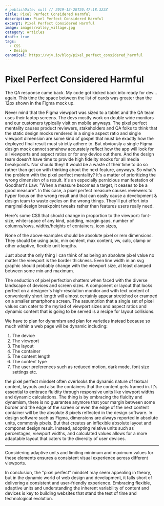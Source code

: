 ```yaml
---
# publishDate: null // 2019-12-28T20:47:18.322Z
title: Pixel Perfect Considered Harmful
description: Pixel Perfect Considered Harmful
excerpt: Pixel Perfect Considered Harmful
image: images/valley_village.jpg
category: Articles
draft: true
tags:
  - CSS
  - Design
canonical: https://wjv.io/blog/pixel_perfect_considered_harmful
---
```


# Pixel Perfect Considered Harmful

The QA response came back. My code got kicked back into ready for dev... again.
This time the space between the list of cards was greater than the 12px shown in the Figma mock up.

Never mind that the Figma viewport was sized to a tablet and the QA team uses their laptop screens. The devs mostly work on double wide monitors and our customers typically visit on mobile anyways.
The pixel perfect mentality causes product reviewers, stakeholders and QA folks to think that the static design mocks rendered in a single aspect ratio and single viewport dimension are some kind of gospel that must be exactly how the deployed final result must strictly adhere to.
But obviously a single Figma design mock cannot somehow accurately reflect how the app will look for all viewports and aspect ratios or for any device out there. And the design team doesn't have time to provide high fidelity mocks for all media breakpoints. Nor should they! It would be a waste of their time to do so rather than get on with thinking about the next feature, anyways.
So what's the problem with the pixel perfect mentality? It's a matter of prioritizing the wrong dimension of a result. It's an especially pernicious manifestation of Goodhart's Law: "When a measure becomes a target, it ceases to be a good measure". In this case, a pixel perfect measure causes reviewers to hyper focus on the wrong result and that can easily cause a development & design team to waste cycles on the wrong things. They'll put effort into marginal design breakpoint tweaks rather than features users really need.

Here's some CSS that should change in proportion to the viewport: font-size, white-space of any kind, padding, margin gaps, number of columns/rows, widths/heights of containers, icon sizes,

None of the above examples should be absolute pixel or rem dimensions. They should be using auto, min ocntent, max content, vw, calc, clamp or other adaptive, flexible unit lengths.

Just about the only thing I can think of as being an absolute pixel value no matter the viewport is the border thickness. Even line width in an svg graphic should probably change with the viewport size, at least clamped between some min and maximum.


The seduction of pixel perfection shatters when faced with the diverse landscape of devices and screen sizes. A component or layout that looks perfect on a designer's high-resolution monitor and with text content of conveniently short length will almost certainly appear stretched or cramped on a smaller smartphone screen. The assumption that a single set of pixel values can cater to the myriad of viewport sizes and aspect ratios and dynamic content that is going to be served is a recipe for layout collisions.

We have to plan for dynamism and plan for varieties instead because so much within a web page will be dynamic including:
1. The device
2. The viewport
3. The layout
4. The container
5. The content length
6. The content type
7. The user preferences such as reduced motion, dark mode, font size settings etc.

the pixel perfect mindset often overlooks the dynamic nature of textual content, layouts and also the containers that the content gets framed in. It's essential to embrace fluidity through responsive units like viewport widths and dynamic calculations. The thing is by embracing the fluidity and dynamism, there is no guarantee anymore that your margin between some border and the edge of the screen or even the edge of the next content container will be the absolute 8 pixels reflected in the design software.
In design software such as Figma, dimensions are always reported in absolute units, commonly pixels. But that creates an inflexible absolute layout and componet design result. Instead, adopting relative units such as percentages, viewport widths, and calculated values allows for a more adaptable layout that caters to the diversity of user devices.



____

Considering adaptive units and limiting minimum and maximum values for these elements ensures a consistent visual experience across different viewports.

In conclusion, the "pixel perfect" mindset may seem appealing in theory, but in the dynamic world of web design and development, it falls short of delivering a consistent and user-friendly experience. Embracing flexible, adaptive units and understanding the inherent variability of content and devices is key to building websites that stand the test of time and technological evolution.
